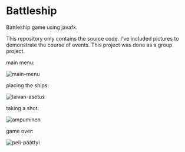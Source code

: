 # Battleship
Battleship game using javafx.

This repository only contains the source code. I've included pictures to demonstrate the course of events. This project was done as a group project.

main menu:

![main-menu](https://user-images.githubusercontent.com/90515624/211036918-69321161-1eb6-4153-88a5-e90f847ae46c.PNG)

placing the ships:

![laivan-asetus](https://user-images.githubusercontent.com/90515624/211037015-b18b1c72-1692-4f90-b72b-13b75ea49ac7.PNG)

taking a shot:

![ampuminen](https://user-images.githubusercontent.com/90515624/211037118-fe526ac6-ddc5-4617-8518-5764540520ad.PNG)

game over:

![peli-päättyi](https://user-images.githubusercontent.com/90515624/211037193-a10f0212-5133-4517-ab80-e308f744e33e.PNG)
